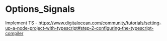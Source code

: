 # Options_Signals


Implement TS - https://www.digitalocean.com/community/tutorials/setting-up-a-node-project-with-typescript#step-2-configuring-the-typescript-compiler